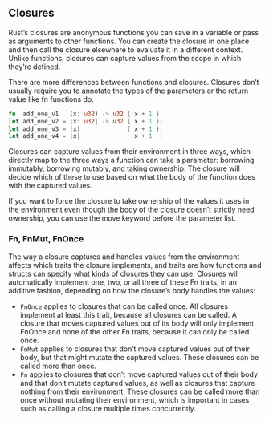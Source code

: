 
## Closures

Rust’s closures are anonymous functions you can save in a variable or pass as arguments to other functions. 
You can create the closure in one place and then call the closure elsewhere to evaluate it in a different 
context. Unlike functions, closures can capture values from the scope in which they’re defined.

There are more differences between functions and closures. Closures don’t usually require you to annotate 
the types of the parameters or the return value like fn functions do.

```rust
fn  add_one_v1   (x: u32) -> u32 { x + 1 }
let add_one_v2 = |x: u32| -> u32 { x + 1 };
let add_one_v3 = |x|             { x + 1 };
let add_one_v4 = |x|               x + 1  ;
```

Closures can capture values from their environment in three ways, which directly map to the three ways a
function can take a parameter: borrowing immutably, borrowing mutably, and taking ownership. The closure
will decide which of these to use based on what the body of the function does with the captured values.

If you want to force the closure to take ownership of the values it uses in the environment even though
the body of the closure doesn’t strictly need ownership, you can use the move keyword before the parameter 
list.


### Fn, FnMut, FnOnce

The way a closure captures and handles values from the environment affects which traits the closure 
implements, and traits are how functions and structs can specify what kinds of closures they can 
use. Closures will automatically implement one, two, or all three of these Fn traits, in an additive 
fashion, depending on how the closure’s body handles the values:

- `FnOnce` applies to closures that can be called once. All closures implement at least this trait, 
because all closures can be called. A closure that moves captured values out of its body will 
only implement FnOnce and none of the other Fn traits, because it can only be called once.
- `FnMut` applies to closures that don’t move captured values out of their body, but that might mutate 
the captured values. These closures can be called more than once.
- `Fn` applies to closures that don’t move captured values out of their body and that don’t mutate 
captured values, as well as closures that capture nothing from their environment. These closures 
can be called more than once without mutating their environment, which is important in cases such 
as calling a closure multiple times concurrently.